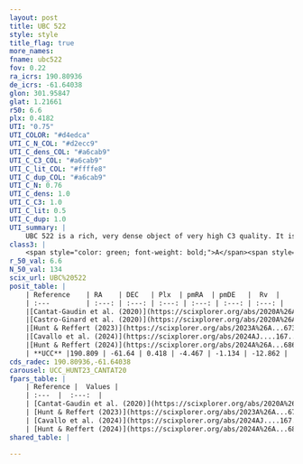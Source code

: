 ```yaml
---
layout: post
title: UBC 522
style: style
title_flag: true
more_names: 
fname: ubc522
fov: 0.22
ra_icrs: 190.80936
de_icrs: -61.64038
glon: 301.95847
glat: 1.21661
r50: 6.6
plx: 0.4182
UTI: "0.75"
UTI_COLOR: "#d4edca"
UTI_C_N_COL: "#d2ecc9"
UTI_C_dens_COL: "#a6cab9"
UTI_C_C3_COL: "#a6cab9"
UTI_C_lit_COL: "#ffffe8"
UTI_C_dup_COL: "#a6cab9"
UTI_C_N: 0.76
UTI_C_dens: 1.0
UTI_C_C3: 1.0
UTI_C_lit: 0.5
UTI_C_dup: 1.0
UTI_summary: |
    UBC 522 is a rich, very dense object of very high C3 quality. It is moderately studied in the literature.
class3: |
    <span style="color: green; font-weight: bold;">A</span><span style="color: green; font-weight: bold;">A</span>
r_50_val: 6.6
N_50_val: 134
scix_url: UBC%20522
posit_table: |
    | Reference    | RA    | DEC   | Plx  | pmRA  | pmDE   |  Rv  |
    | :---         | :---: | :---: | :---: | :---: | :---: | :---: |
    |[Cantat-Gaudin et al. (2020)](https://scixplorer.org/abs/2020A%26A...640A...1C) | 190.822 | -61.627 | 0.396 | -4.447 | -1.154 | -- |
    |[Castro-Ginard et al. (2020)](https://scixplorer.org/abs/2020A%26A...635A..45C) | 190.788 | -61.631 | 0.4 | -4.433 | -1.16 | -- |
    |[Hunt & Reffert (2023)](https://scixplorer.org/abs/2023A%26A...673A.114H) | 190.83 | -61.657 | 0.422 | -4.481 | -1.119 | 11.48 |
    |[Cavallo et al. (2024)](https://scixplorer.org/abs/2024AJ....167...12C) | 190.771 | -61.65 | 0.422 | -- | -- | -- |
    |[Hunt & Reffert (2024)](https://scixplorer.org/abs/2024A%26A...686A..42H) | 190.83 | -61.657 | 0.422 | -4.481 | -1.119 | 11.48 |
    | **UCC** |190.809 | -61.64 | 0.418 | -4.467 | -1.134 | -12.862 | 
cds_radec: 190.80936,-61.64038
carousel: UCC_HUNT23_CANTAT20
fpars_table: |
    | Reference |  Values |
    | :---  |  :---:  |
    | [Cantat-Gaudin et al. (2020)](https://scixplorer.org/abs/2020A%26A...640A...1C) | `AVNN=2.22, DMNN=11.93, AgeNN=7.18` |
    | [Hunt & Reffert (2023)](https://scixplorer.org/abs/2023A%26A...673A.114H) | `AV50=2.481, diffAV50=2.561, MOD50=11.712, logAge50=7.291` |
    | [Cavallo et al. (2024)](https://scixplorer.org/abs/2024AJ....167...12C) | `AV50=2.36, dMod50=11.97, logAge50=7.62, [Fe/H]50=0.66` |
    | [Hunt & Reffert (2024)](https://scixplorer.org/abs/2024A%26A...686A..42H) | `MassJ=1126.92` |
shared_table: |
    
---
```

